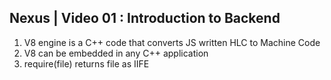 ## Nexus | Video 01 : Introduction to Backend

1. V8 engine is a C++ code that converts JS written HLC to Machine Code
2. V8 can be embedded in any C++ application
3. require(file) returns file as IIFE